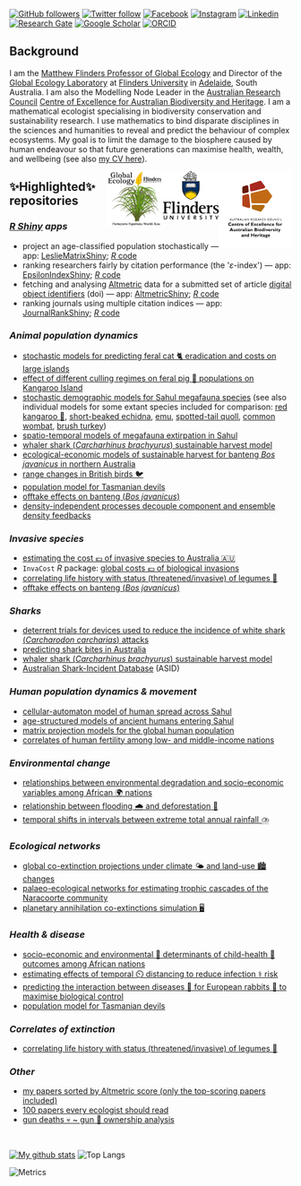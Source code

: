 <!--
**cjabradshaw/cjabradshaw** is a ✨ _special_ ✨ repository because its `README.md` (this file) appears on your GitHub profile.
-->

[![GitHub followers](https://img.shields.io/github/followers/cjabradshaw?label=Follow&style=flat-square&logo=github&logoColor=white&colorB=0C0504)](https://github.com/login?return_to=%2Fcjabradshaw)
[![Twitter follow](https://img.shields.io/twitter/follow/conservbytes?label=%20%40ConservBytes&style=flat-square&labelColor=2E7DEF&logo=twitter&logoColor=white&colorB=0D47A1)](https://twitter.com/conservbytes)
[![Facebook](https://img.shields.io/badge/-Facebook-blue.svg?style=flat-square&logo=facebook&logoColor=white&colorB=0E55DA&labelColor=210EDA)](https://www.facebook.com/conservbytes)
[![Instagram](https://img.shields.io/badge/-Instagram-red.svg?style=flat-square&logo=instagram&logoColor=white&colorB=C41230&labelColor=BA22F7)](https://www.instagram.com/cjabradshaw/)
[![Linkedin](https://img.shields.io/badge/-Linkedin-blue.svg?style=flat-square&logo=linkedin&logoColor=white&colorB=0E55DA&labelColor=210EDA)](https://www.linkedin.com/in/cjabradshaw/)
[![Research Gate](https://img.shields.io/badge/-Research%20Gate-green.svg?style=flat-square&logo=researchgate&logoColor=white&colorB=616161&labelColor=00BFA5)](https://www.researchgate.net/profile/Corey-Bradshaw)
[![Google Scholar](https://img.shields.io/badge/-Google%20Scholar-blue.svg?style=flat-square&logo=googlescholar&logoColor=white&colorB=2E7DEF&labelColor=2ECFEF)](https://scholar.google.com/citations?hl=en&user=1sO0O3wAAAAJ&view_op=list_works&sortby=pubdate)
[![ORCID](https://img.shields.io/badge/-ORCID-green.svg?style=flat-square&logo=orcid&logoColor=white&colorB=71DA0E&labelColor=0EDA11)](https://orcid.org/0000-0002-5328-7741)

## Background
I am the <a href="http://www.flinders.edu.au/people/corey.bradshaw">Matthew Flinders Professor of Global Ecology</a> and Director of the <a href="https://globalecologyflinders.com/">Global Ecology Laboratory</a> at <a href="http://www.flinders.edu.au">Flinders University</a> in <a href="https://www.google.com.au/maps/place/Adelaide+SA/@-35.0004451,138.3309765,10z/data=!3m1!4b1!4m5!3m4!1s0x6ab735c7c526b33f:0x4033654628ec640!8m2!3d-34.9284989!4d138.6007456">Adelaide</a>, South Australia. I am also the Modelling Node Leader in the <a href="http://www.arc.gov.au">Australian Research Council</a> <a href="http://EpicAustralia.org.au">Centre of Excellence for Australian Biodiversity and Heritage</a>. I am a mathematical ecologist specialising in biodiversity conservation and sustainability research. I use mathematics to bind disparate disciplines in the sciences and humanities to reveal and predict the behaviour of complex ecosystems. My goal is to limit the damage to the biosphere caused by human endeavour so that future generations can maximise health, wealth, and wellbeing (see also <a href="https://conservationbytes.com/corey-j-a-bradshaw/cv/">my CV here</a>).

[<img src="CABAH.png" alt="ARC Centre of Excellence for Australian Biodiversity and Heritage" width="130" align="right" />](http://EpicAustralia.org.au)
[<img src="F_V_CMYK.png" alt="Flinders University" width="100" align="right" />](http://www.flinders.edu.au)
[<img src="GEL Logo Kaurna transparent.png" alt="Global Ecology Laboratory" width="100" align="right" />](http://GlobalEcologyFlinders.com)

## ✨Highlighted✨ repositories
### _<a href="https://www.shinyapps.io">R Shiny</a> apps_
- project an age-classified population stochastically — app: [LeslieMatrixShiny](https://cjabradshaw.shinyapps.io/LeslieMatrixShiny/); <a href="https://github.com/cjabradshaw/LeslieMatrixShiny"><em>R</em> code</a>
- ranking researchers fairly by citation performance (the '_ε_-index') — app: [EpsilonIndexShiny](https://cjabradshaw.shinyapps.io/epsilonIndex/); <a href="https://github.com/cjabradshaw/EpsilonIndexShiny"><em>R</em> code</a>
- fetching and analysing [Altmetric](https://www.altmetric.com/about-altmetrics/what-are-altmetrics/) data for a submitted set of article [digital object identifiers](https://www.doi.org/) (doi) — app: [AltmetricShiny](https://cjabradshaw.shinyapps.io/AltmetricShiny/); <a href="https://github.com/cjabradshaw/AltmetricShiny"><em>R</em> code</a>
- ranking journals using multiple citation indices — app: [JournalRankShiny](https://cjabradshaw.shinyapps.io/JournalRankShiny/); <a href="https://github.com/cjabradshaw/JournalRankShiny"><em>R</em> code</a>

### _Animal population dynamics_
- [stochastic models for predicting feral cat 🐈 eradication and costs on large islands](https://github.com/cjabradshaw/FeralCatEradication)
- [effect of different culling regimes on feral pig 🐖 populations on Kangaroo Island](https://github.com/cjabradshaw/KIpigCull)
- [stochastic demographic models for Sahul megafauna species](https://github.com/cjabradshaw/MegafaunaSusceptibility) (see also individual models for some extant species included for comparison: [red kangaroo 🦘](https://github.com/cjabradshaw/KangarooPopModel), [short-beaked echidna](https://github.com/cjabradshaw/EchidnaPopModel), [emu](https://github.com/cjabradshaw/EmuPopModel), [spotted-tail quoll](https://github.com/cjabradshaw/SpottedTailQuollModel), [common wombat](https://github.com/cjabradshaw/WombatPopModel), [brush turkey](https://github.com/cjabradshaw/BrushTurkeyPopModel))
- [spatio-temporal models of megafauna extirpation in Sahul](https://github.com/cjabradshaw/SEOZ_megafauna_extirpation)
- [whaler shark (_Carcharhinus brachyurus_) sustainable harvest model](https://github.com/cjabradshaw/WhalerSharkModel)
- [ecological-economic models of sustainable harvest for banteng <em>Bos javanicus</em> in northern Australia](https://github.com/cjabradshaw/bantengharvest)
- [range changes in British birds 🐦](https://github.com/cjabradshaw/BritishBirdsRangeChange)
- [population model for Tasmanian devils](https://github.com/cjabradshaw/devilpopmodel)
- [offtake effects on banteng (_Bos javanicus_)](https://github.com/cjabradshaw/bantengharvest)
- [density-independent processes decouple component and ensemble density feedbacks](https://github.com/cjabradshaw/DensityFeedbackSims)

### _Invasive species_
- [estimating the cost 💶 of invasive species to Australia 🇦🇺](https://github.com/cjabradshaw/InvasiveSppCostsAustralia)
- <code>InvaCost</code> <em>R</em> package: [global costs 💶 of biological invasions](https://github.com/cjabradshaw/invacost)
- [correlating life history with status (threatened/invasive) of legumes 🌱](https://github.com/cjabradshaw/legumeStatus)
- [offtake effects on banteng (_Bos javanicus_)](https://github.com/cjabradshaw/bantengharvest)

### _Sharks_
- [deterrent trials for devices used to reduce the incidence of white shark (_Carcharodon carcharias_) attacks](https://github.com/cjabradshaw/whitesharkdeterrents)
- [predicting shark bites in Australia](https://github.com/cjabradshaw/sharkbite)
- [whaler shark (_Carcharhinus brachyurus_) sustainable harvest model](https://github.com/cjabradshaw/WhalerSharkModel)
- [Australian Shark-Incident Database](https://github.com/cjabradshaw/AustralianSharkIncidentDatabase) (ASID)

### _Human population dynamics & movement_
- [cellular-automaton model of human spread across Sahul](https://github.com/cjabradshaw/SahulHumanSpread)
- [age-structured models of ancient humans entering Sahul](https://github.com/cjabradshaw/SahulHuman)
- [matrix projection models for the global human population](https://github.com/cjabradshaw/globalhumanmodel)
- [correlates of human fertility among low- and middle-income nations](https://github.com/cjabradshaw/humanfertility)

### _Environmental change_
- [relationships between environmental degradation and socio-economic variables among African 🌍 nations](https://github.com/cjabradshaw/EnvironRankAfrica)
- [relationship between flooding 🌧️ and deforestation 🌳](https://github.com/cjabradshaw/forestsfloods)
- [temporal shifts in intervals between extreme total annual rainfall ⛈️](https://github.com/cjabradshaw/precipExtremes)

### _Ecological networks_
- [global co-extinction projections under climate 🌤️ and land-use 🏙️ changes](https://github.com/cjabradshaw/global_coextinctions)
- [palaeo-ecological networks for estimating trophic cascades of the Naracoorte community](https://github.com/cjabradshaw/Inferring-networks-and-modelling-trophic-cascades)
- [planetary annihilation co-extinctions simulation 🖥️](https://github.com/cjabradshaw/co-extinctions)

### _Health & disease_
- [socio-economic and environmental 🚰 determinants of child-health 🧒 outcomes among African nations](https://github.com/cjabradshaw/AfricaChildHealth)
- [estimating effects of temporal ⏲️ distancing to reduce infection ⚕️ risk](https://github.com/cjabradshaw/COVID19distancing)
- [predicting the interaction between diseases 🦠 for European rabbits 🐇 to maximise biological control](https://github.com/cjabradshaw/rabbitdisease)
- [population model for Tasmanian devils](https://github.com/cjabradshaw/devilpopmodel)

### _Correlates of extinction_
- [correlating life history with status (threatened/invasive) of legumes 🌱](https://github.com/cjabradshaw/legumeStatus)

### _Other_
- [my papers sorted by Altmetric score (only the top-scoring papers included)](https://cjabradshaw.github.io/AltmetricBradshaw/)
- [100 papers every ecologist should read](https://github.com/cjabradshaw/HIPE)
- [gun deaths 💀 ~ gun 🔫 ownership analysis](https://github.com/cjabradshaw/guns)

<br>

[![My github stats](https://github-readme-stats.vercel.app/api?username=cjabradshaw&count_private=true&show_icons=true&theme=default)](https://github.com/anuraghazra/github-readme-stats)
![Top Langs](https://github-readme-stats.vercel.app/api/top-langs/?username=cjabradshaw&langs_count=4&layout=compact&theme=default)

![Metrics](https://metrics.lecoq.io/cjabradshaw?template=classic&config.timezone=Australia%2FAdelaide)

